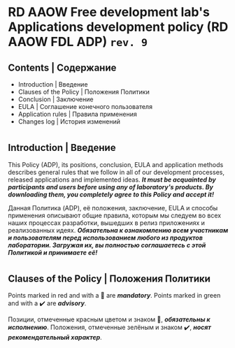 # RD AAOW Free development lab's Applications development policy (RD AAOW FDL ADP) ```rev. 9```

## Contents | Содержание
- Introduction | Введение
- Clauses of the Policy | Положения Политики
- Conclusion | Заключение
- EULA | Соглашение конечного пользователя
- Application rules | Правила применения
- Changes log | История изменений

#

## Introduction | Введение

This Policy (ADP), its positions, conclusion, EULA and application methods describes general rules that we follow in all of our development processes, released applications and implemented ideas. ***It must be acquainted by participants and users before using any of laboratory's products. By downloading them, you completely agree to this Policy and accept it!***

Данная Политика (ADP), её положения, заключение, EULA и способы применения описывают общие правила, которым мы следуем во всех наших процессах разработки, вышедших в релиз приложениях и реализованных идеях. ***Обязательна к ознакомлению всем участникам и пользователям перед использованием любого из продуктов лаборатории. Загружая их, вы полностью соглашаетесь с этой Политикой и принимаете её!***

#

## Clauses of the Policy | Положения Политики

Points marked in red and with a :no_entry_sign: are ***mandatory***. Points marked in green and with a :heavy_check_mark: are ***advisory***.

Позиции, отмеченные красным цветом и знаком :no_entry_sign:, ***обязательны к исполнению***. Положения, отмеченные зелёным и знаком :heavy_check_mark:, ***носят рекомендательный характер***.

